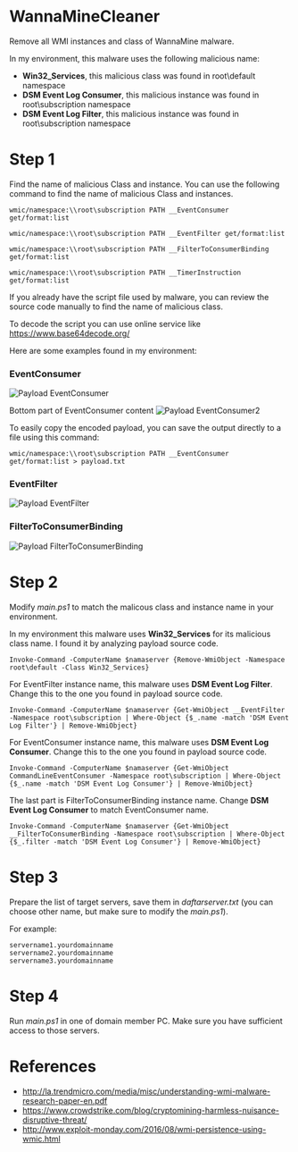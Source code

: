 # WannaMineCleaner
Remove all WMI instances and class of WannaMine malware.

In my environment, this malware uses the following malicious name:
- **Win32_Services**, this malicious class was found in root\default namespace
- **DSM Event Log Consumer**, this malicious instance was found in root\subscription namespace
- **DSM Event Log Filter**, this malicious instance was found in root\subscription namespace


# Step 1

Find the name of malicious Class and instance. You can use the following command to find the name of malicious Class and instances.
```
wmic/namespace:\\root\subscription PATH __EventConsumer get/format:list

wmic/namespace:\\root\subscription PATH __EventFilter get/format:list

wmic/namespace:\\root\subscription PATH __FilterToConsumerBinding get/format:list

wmic/namespace:\\root\subscription PATH __TimerInstruction get/format:list
```

If you already have the script file used by malware, you can review the source code manually to find the name of malicious class.

To decode the script you can use online service like https://www.base64decode.org/

Here are some examples found in my environment:

### EventConsumer

![Payload EventConsumer](https://github.com/christofersimbar/WannaMineCleaner/blob/master/payload_EventConsumer.png)

Bottom part of EventConsumer content
![Payload EventConsumer2](https://github.com/christofersimbar/WannaMineCleaner/blob/master/payload_EventConsumer2.png)

To easily copy the encoded payload, you can save the output directly to a file using this command:
```
wmic/namespace:\\root\subscription PATH __EventConsumer get/format:list > payload.txt
```


### EventFilter
![Payload EventFilter](https://github.com/christofersimbar/WannaMineCleaner/blob/master/payload_EventFilter.png)

### FilterToConsumerBinding
![Payload FilterToConsumerBinding](https://github.com/christofersimbar/WannaMineCleaner/blob/master/payload_FilterToConsumerBinding.png)

# Step 2

Modify *main.ps1* to match the malicous class and instance name in your environment.

In my environment this malware uses **Win32_Services** for its malicious class name. I found it by analyzing payload source code.
```
Invoke-Command -ComputerName $namaserver {Remove-WmiObject -Namespace root\default -Class Win32_Services}
```

For EventFilter instance name, this malware uses **DSM Event Log Filter**. Change this to the one you found in payload source code.
```
Invoke-Command -ComputerName $namaserver {Get-WmiObject __EventFilter -Namespace root\subscription | Where-Object {$_.name -match 'DSM Event Log Filter'} | Remove-WmiObject}
```

For EventConsumer instance name, this malware uses **DSM Event Log Consumer**. Change this to the one you found in payload source code.
```
Invoke-Command -ComputerName $namaserver {Get-WmiObject CommandLineEventConsumer -Namespace root\subscription | Where-Object {$_.name -match 'DSM Event Log Consumer'} | Remove-WmiObject}
```

The last part is FilterToConsumerBinding instance name. Change **DSM Event Log Consumer** to match EventConsumer name. 
```
Invoke-Command -ComputerName $namaserver {Get-WmiObject __FilterToConsumerBinding -Namespace root\subscription | Where-Object {$_.filter -match 'DSM Event Log Consumer'} | Remove-WmiObject}
```

# Step 3

Prepare the list of target servers, save them in *daftarserver.txt* (you can choose other name, but make sure to modify the *main.ps1*).

For example:
```
servername1.yourdomainname
servername2.yourdomainname
servername3.yourdomainname
```

# Step 4

Run *main.ps1* in one of domain member PC. Make sure you have sufficient access to those servers.

# References
- http://la.trendmicro.com/media/misc/understanding-wmi-malware-research-paper-en.pdf
- https://www.crowdstrike.com/blog/cryptomining-harmless-nuisance-disruptive-threat/
- http://www.exploit-monday.com/2016/08/wmi-persistence-using-wmic.html
